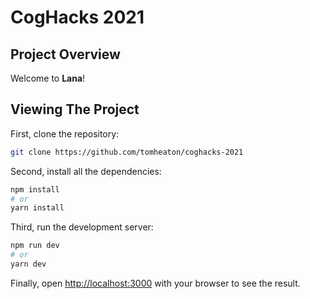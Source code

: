 # CogHacks 2021

## Project Overview

Welcome to **Lana**!

## Viewing The Project

First, clone the repository:

```bash
git clone https://github.com/tomheaton/coghacks-2021
```

Second, install all the dependencies:

```bash
npm install
# or
yarn install
```

Third, run the development server:

```bash
npm run dev
# or
yarn dev
```

Finally, open [http://localhost:3000](http://localhost:3000) with your browser to see the result.